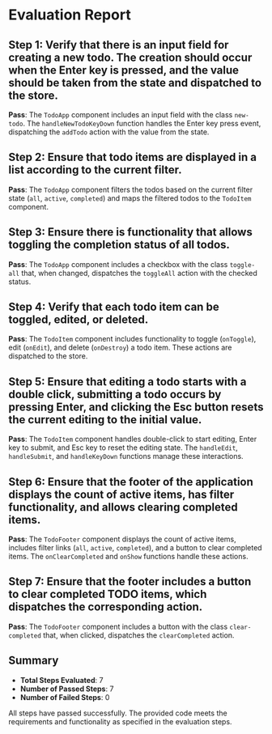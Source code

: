 # Evaluation Report

## Step 1: Verify that there is an input field for creating a new todo. The creation should occur when the Enter key is pressed, and the value should be taken from the state and dispatched to the store.
**Pass**: The `TodoApp` component includes an input field with the class `new-todo`. The `handleNewTodoKeyDown` function handles the Enter key press event, dispatching the `addTodo` action with the value from the state.

## Step 2: Ensure that todo items are displayed in a list according to the current filter.
**Pass**: The `TodoApp` component filters the todos based on the current filter state (`all`, `active`, `completed`) and maps the filtered todos to the `TodoItem` component.

## Step 3: Ensure there is functionality that allows toggling the completion status of all todos.
**Pass**: The `TodoApp` component includes a checkbox with the class `toggle-all` that, when changed, dispatches the `toggleAll` action with the checked status.

## Step 4: Verify that each todo item can be toggled, edited, or deleted.
**Pass**: The `TodoItem` component includes functionality to toggle (`onToggle`), edit (`onEdit`), and delete (`onDestroy`) a todo item. These actions are dispatched to the store.

## Step 5: Ensure that editing a todo starts with a double click, submitting a todo occurs by pressing Enter, and clicking the Esc button resets the current editing to the initial value.
**Pass**: The `TodoItem` component handles double-click to start editing, Enter key to submit, and Esc key to reset the editing state. The `handleEdit`, `handleSubmit`, and `handleKeyDown` functions manage these interactions.

## Step 6: Ensure that the footer of the application displays the count of active items, has filter functionality, and allows clearing completed items.
**Pass**: The `TodoFooter` component displays the count of active items, includes filter links (`all`, `active`, `completed`), and a button to clear completed items. The `onClearCompleted` and `onShow` functions handle these actions.

## Step 7: Ensure that the footer includes a button to clear completed TODO items, which dispatches the corresponding action.
**Pass**: The `TodoFooter` component includes a button with the class `clear-completed` that, when clicked, dispatches the `clearCompleted` action.

## Summary
- **Total Steps Evaluated**: 7
- **Number of Passed Steps**: 7
- **Number of Failed Steps**: 0

All steps have passed successfully. The provided code meets the requirements and functionality as specified in the evaluation steps.